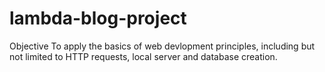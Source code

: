 # lambda-blog-project
Objective
To apply the basics of web devlopment principles, including but not limited to HTTP requests, local server and database creation.
